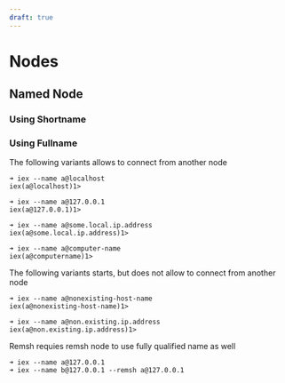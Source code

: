```yaml
---
draft: true
---
```


# Nodes

## Named Node

### Using Shortname

### Using Fullname

The following variants allows to connect from another node

    ➜ iex --name a@localhost
    iex(a@localhost)1>

    ➜ iex --name a@127.0.0.1
    iex(a@127.0.0.1)1>

    ➜ iex --name a@some.local.ip.address
    iex(a@some.local.ip.address)1>

    ➜ iex --name a@computer-name
    iex(a@computername)1>

The following variants starts, but does not allow to connect from another node

    ➜ iex --name a@nonexisting-host-name
    iex(a@nonexisting-host-name)1>

    ➜ iex --name a@non.existing.ip.address
    iex(a@non.existing.ip.address)1>

Remsh requies remsh node to use fully qualified name as well

    ➜ iex --name a@127.0.0.1
    ➜ iex --name b@127.0.0.1 --remsh a@127.0.0.1

